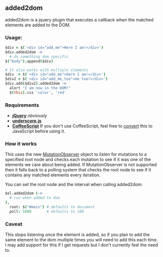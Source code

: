 ## added2dom

added2dom is a jquery plugin that executes a callback when the matched elements are added to the DOM.

### Usage:
```coffeescript
$div = $('<div id="add_me">Here I am!</div>')
$div.added2dom ->
  # do something dom specific
$("body").append($div)

# It also works with multiple elements
$div  = $('<div id="add_me">Here I am!</div>')
$div2 = $('<div id="add_me_too">me too!</div>')
$div.add($div2).added2dom ->
  alert "I am now in the DOM!"
  $(this).css 'color', 'red'
``` 

### Requirements
 - **[jQuery](http://jquery.com/)** *obviously*
 - **[underscore.js](http://underscorejs.org/)**
 - **[CoffeeScript](http://coffeescript.org/)** If you don't use CoffeeScript, feel free to [convert](http://js2coffee.org/) this to JavaScript before using it.

### How it works
This uses the new [MutationObserver](http://dvcs.w3.org/hg/domcore/raw-file/tip/Overview.html#mutation-observers) object to listen for mutations to a specified root node and checks each mutation to see if it was one of the elements we care about being added. If MutationObserver is not supported then it falls back to a polling system that checks the root node to see if it contains any matched elements every iteration.

You can set the root node and the interval when calling added2dom:
```coffeescript
$el.added2dom (->
  # run when added to dom
),
  root: $("#main") # defaults to document
  poll: 5000       # defaults to 100
```


### Caveat
This stops listening once the element is added, so if you plan to add the same element to the dom multiple times you will need to add this each time. I may add support for this if I get requests but I don't currently feel the need to.